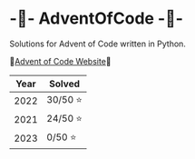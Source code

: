 # -🎄- AdventOfCode -🎄-
Solutions for Advent of Code written in Python.

:stars:[Advent of Code Website](https://adventofcode.com/):stars:

| Year  | Solved |
| ------------- | ------------- |
| 2022  | 30/50 :star: |
| 2021  | 24/50 :star:  |
| 2023  | 0/50 :star:  |
